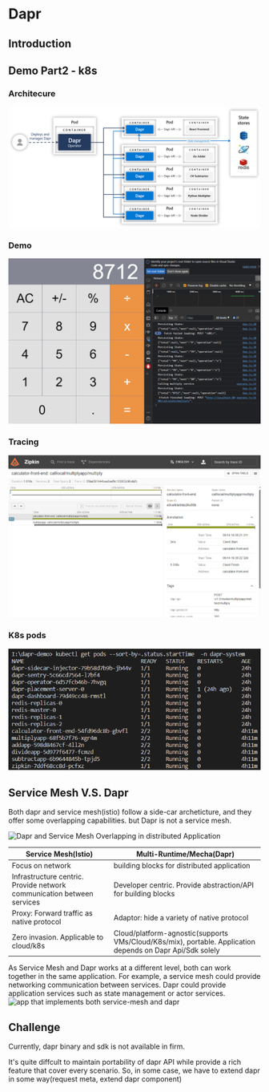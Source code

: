 # Dapr

## Introduction

## Demo Part2 - k8s

### Architecure

![Calculator Archchitecture](Calculator_Architecture_Diagram.png)

### Demo

![Calculator Demo](calculator_demo.png)

### Tracing

![zipkin](dapr_zipkin.png)

### K8s pods

![pods](dapr_k8s_pods.png)


## Service Mesh V.S. Dapr

Both dapr and service mesh(istio) follow a side-car archeticture, and they offer some overlapping capabilities. but Dapr is not a service mesh. 

![Dapr and Service Mesh Overlapping in distributed Application](https://docs.dapr.io/images/service-mesh.png)

| Service Mesh(Istio) | Multi-Runtime/Mecha(Dapr) |
|----|----|
| Focus on network | building blocks for distributed application |
| Infrastructure centric. Provide network communication between services | Developer centric. Provide abstraction/API for building blocks |
| Proxy: Forward traffic as native protocol | Adaptor: hide a variety of native protocol |
| Zero invasion. Applicable to cloud/k8s | Cloud/platform-agnostic(supports VMs/Cloud/K8s/mix), portable. Application depends on Dapr Api/Sdk solely |

As Service Mesh and Dapr works at a different level, both can work together in the same application. For example, a service mesh could provide networking communication between services. Dapr could provide application services such as state management or actor services.
![app that implements both service-mesh and dapr](https://learn.microsoft.com/en-us/dotnet/architecture/dapr-for-net-developers/media/dapr-at-20000-feet/dapr-and-service-mesh.png)

## Challenge

Currently, dapr binary and sdk is not available in firm.

It's quite diffcult to maintain portability of dapr API while provide a rich feature that cover every scenario. So, in some case, we have to extend dapr in some way(request meta, extend dapr component)
